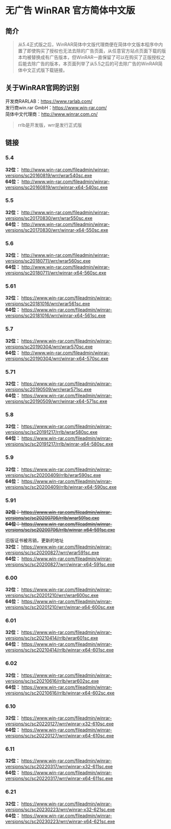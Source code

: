 # 无广告 WinRAR 官方简体中文版
## 简介
> 从5.4正式版之后，WinRAR简体中文版代理商便在简体中文版本程序中内置了即使购买了授权也无法去除的广告页面，从任意官方站点页面下载的版本均被替换成有广告版本，但WinRAR一直保留了可以在购买了正版授权之后能去除广告的版本，本页面列举了从5.5之后的可去除广告的WinRAR简体中文正式版下载链接。  
## 关于WinRAR官网的识别  
开发商RARLAB：https://www.rarlab.com/  
发行商win.rar GmbH：https://www.win-rar.com/  
简体中文代理商：http://www.winrar.com.cn/  

> rrlb是开发版，wrr是发行正式版  
## 链接  
### 5.4
**32位：**  http://www.win-rar.com/fileadmin/winrar-versions/sc20160819/wrr/wrar540sc.exe  
**64位：**  http://www.win-rar.com/fileadmin/winrar-versions/sc20160819/wrr/winrar-x64-540sc.exe  

### 5.5  
**32位：** http://www.win-rar.com/fileadmin/winrar-versions/sc20170830/wrr/wrar550sc.exe  
**64位：** http://www.win-rar.com/fileadmin/winrar-versions/sc20170830/wrr/winrar-x64-550sc.exe  

### 5.6  
**32位：** http://www.win-rar.com/fileadmin/winrar-versions/sc20180711/wrr/wrar560sc.exe  
**64位：** http://www.win-rar.com/fileadmin/winrar-versions/sc20180711/wrr/winrar-x64-560sc.exe  

### 5.61  
**32位：** https://www.win-rar.com/fileadmin/winrar-versions/sc20181016/wrr/wrar561sc.exe  
**64位：** https://www.win-rar.com/fileadmin/winrar-versions/sc20181016/wrr/winrar-x64-561sc.exe  

### 5.7  
**32位：** https://www.win-rar.com/fileadmin/winrar-versions/sc20190304/wrr/wrar570sc.exe  
**64位：** http://www.win-rar.com/fileadmin/winrar-versions/sc20190304/wrr/winrar-x64-570sc.exe  

### 5.71  
**32位：** https://www.win-rar.com/fileadmin/winrar-versions/sc20190509/wrr/wrar571sc.exe  
**64位：** https://www.win-rar.com/fileadmin/winrar-versions/sc20190509/wrr/winrar-x64-571sc.exe  

### 5.8  
**32位：** https://www.win-rar.com/fileadmin/winrar-versions/sc/sc20191217/rrlb/wrar580sc.exe  
**64位：** https://www.win-rar.com/fileadmin/winrar-versions/sc/sc20191217/rrlb/winrar-x64-580sc.exe  
 
### 5.9  
**32位：** https://www.win-rar.com/fileadmin/winrar-versions/sc/sc20200409/rrlb/wrar590sc.exe  
**64位：** https://www.win-rar.com/fileadmin/winrar-versions/sc/sc20200409/rrlb/winrar-x64-590sc.exe  

### 5.91
~~**32位：** https://www.win-rar.com/fileadmin/winrar-versions/sc/sc20200706/rrlb/wrar591sc.exe~~  
~~**64位：** https://www.win-rar.com/fileadmin/winrar-versions/sc/sc20200706/rrlb/winrar-x64-591sc.exe~~  

旧版证书被吊销，更新的地址   
**32位：** https://www.win-rar.com/fileadmin/winrar-versions/sc/sc20200827/wrr/wrar591sc.exe  
**64位：** https://www.win-rar.com/fileadmin/winrar-versions/sc/sc20200827/wrr/winrar-x64-591sc.exe  

### 6.00  
**32位：** https://www.win-rar.com/fileadmin/winrar-versions/sc/sc20201210/wrr/wrar600sc.exe  
**64位：** https://www.win-rar.com/fileadmin/winrar-versions/sc/sc20201210/wrr/winrar-x64-600sc.exe  

### 6.01  
**32位：** https://www.win-rar.com/fileadmin/winrar-versions/sc/sc20210414/rrlb/wrar601sc.exe   
**64位：** https://www.win-rar.com/fileadmin/winrar-versions/sc/sc20210414/rrlb/winrar-x64-601sc.exe  

### 6.02
**32位：** https://www.win-rar.com/fileadmin/winrar-versions/sc/sc20210616/rrlb/wrar602sc.exe  
**64位：** https://www.win-rar.com/fileadmin/winrar-versions/sc/sc20210616/rrlb/winrar-x64-602sc.exe  

### 6.10
**32位：** https://www.win-rar.com/fileadmin/winrar-versions/sc/sc20220127/wrr/winrar-x32-610sc.exe  
**64位：** https://www.win-rar.com/fileadmin/winrar-versions/sc/sc20220127/wrr/winrar-x64-610sc.exe  

### 6.11
**32位：** https://www.win-rar.com/fileadmin/winrar-versions/sc/sc20220317/wrr/winrar-x32-611sc.exe  
**64位：** https://www.win-rar.com/fileadmin/winrar-versions/sc/sc20220317/wrr/winrar-x64-611sc.exe  

### 6.21
**32位：** https://www.win-rar.com/fileadmin/winrar-versions/sc/sc20230223/wrr/winrar-x32-621sc.exe  
**64位：** https://www.win-rar.com/fileadmin/winrar-versions/sc/sc20230223/wrr/winrar-x64-621sc.exe  


